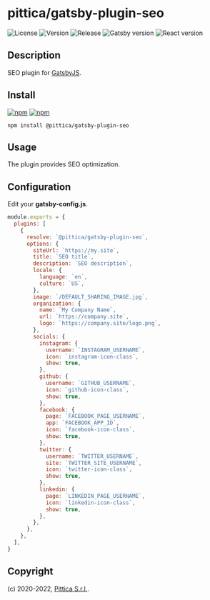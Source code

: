 # pittica/gatsby-plugin-seo

![License](https://img.shields.io/github/license/pittica/gatsby-plugin-seo)
![Version](https://img.shields.io/github/package-json/v/pittica/gatsby-plugin-seo)
![Release](https://img.shields.io/github/v/release/pittica/gatsby-plugin-seo)
![Gatsby version](https://img.shields.io/npm/dependency-version/@pittica/gatsby-plugin-seo/peer/gatsby)
![React version](https://img.shields.io/github/package-json/dependency-version/pittica/gatsby-plugin-seo/react)

## Description

SEO plugin for [GatsbyJS](https://www.gatsbyjs.org/).

## Install

[![npm](https://img.shields.io/npm/v/@pittica/gatsby-plugin-seo)](https://www.npmjs.com/package/@pittica/gatsby-plugin-seo)
[![npm](https://img.shields.io/npm/dm/@pittica/gatsby-plugin-seo)](https://www.npmjs.com/package/@pittica/gatsby-plugin-seo)

```shell
npm install @pittica/gatsby-plugin-seo
```

## Usage

The plugin provides SEO optimization.

## Configuration

Edit your **gatsby-config.js**.

```javascript
module.exports = {
  plugins: [
    {
      resolve: `@pittica/gatsby-plugin-seo`,
      options: {
        siteUrl: `https://my.site`,
        title: `SEO title`,
        description: `SEO description`,
        locale: {
          language: `en`,
          culture: `US`,
        },
        image: `/DEFAULT_SHARING_IMAGE.jpg`,
        organization: {
          name: `My Company Name`,
          url: `https://company.site`,
          logo: `https://company.site/logo.png`,
        },
        socials: {
          instagram: {
            username: `INSTAGRAM_USERNAME`,
            icon: `instagram-icon-class`,
            show: true,
          },
          github: {
            username: `GITHUB_USERNAME`,
            icon: `github-icon-class`,
            show: true,
          },
          facebook: {
            page: `FACEBOOK_PAGE_USERNAME`,
            app: `FACEBOOK_APP_ID`,
            icon: `facebook-icon-class`,
            show: true,
          },
          twitter: {
            username: `TWITTER_USERNAME`,
            site: `TWITTER_SITE_USERNAME`,
            icon: `twitter-icon-class`,
            show: true,
          },
          linkedin: {
            page: `LINKEDIN_PAGE_USERNAME`,
            icon: `linkedin-icon-class`,
            show: true,
          },
        },
      },
    },
  ],
}
```

## Copyright

(c) 2020-2022, [Pittica S.r.l.](https://pittica.com).
